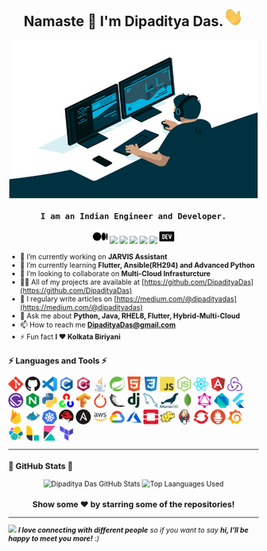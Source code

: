 <h1 align="center">Namaste 🙏 I'm Dipaditya Das.<img src="https://github.com/DipadityaDas/DipadityaDas/raw/master/img/wave.gif" width="40"></h1>
<p align="center"><img alt="GIF" src="https://github.com/DipadityaDas/DipadityaDas/raw/master/img/code.gif" width="500" height="320"/></p>
<h3 align="center"><samp>I am an Indian Engineer and Developer.</samp></h3>

<div align="center">

[<img src="https://github.com/DipadityaDas/DipadityaDas/raw/master/img/medium.svg" width=30>](https://dipadityadas.medium.com/)
[<img src="https://img.icons8.com/color/48/000000/twitter.png" width="3.5%"/>](https://twitter.com/dipadityadas)
[<img src="https://img.icons8.com/color/48/000000/linkedin.png" width="3.5%"/>](https://linkedin.com/in/DipadityaDas)
[<img src="https://img.icons8.com/fluent/48/000000/facebook-new.png" width="3.5%"/>](https://www.facebook.com/dipaditya.das)
[<img src="https://img.icons8.com/fluent/48/000000/instagram-new.png" width="3.5%"/>](https://instagram.com/dipaditya_das/)
[<img src="https://img.icons8.com/fluent/48/000000/gmail--v2.png" width="3.5%"/>](mailto:DipadityaDas@gmail.com)
[<img src="https://github.com/DipadityaDas/DipadityaDas/raw/master/img/devto.svg" width=30>](https://dev.to/dipadityadas)
</div>

- 🔭 I’m currently working on **JARVIS Assistant**
- 🌱 I’m currently learning **Flutter, Ansible(RH294) and Advanced Python**
- 👯 I’m looking to collaborate on **Multi-Cloud Infrasturcture**
- 👨‍💻 All of my projects are available at [https://github.com/DipadityaDas](https://github.com/DipadityaDas)
- 📝 I regulary write articles on [https://medium.com/@dipadityadas](https://medium.com/@dipadityadas)
- 💬 Ask me about **Python, Java, RHEL8, Flutter, Hybrid-Multi-Cloud**
- 📫 How to reach me **DipadityaDas@gmail.com**
- ⚡ Fun fact **I ❤ Kolkata Biriyani**

### ⚡ Languages and Tools ⚡

<code><img height="30" alt="Git           " src="https://github.com/DipadityaDas/DipadityaDas/raw/master/img/git.svg"       /></code>
<code><img height="30" alt="Github        " src="https://github.com/DipadityaDas/DipadityaDas/raw/master/img/github.png"    /></code>
<code><img height="30" alt="VSCode        " src="https://github.com/DipadityaDas/DipadityaDas/raw/master/img/vscode.png"    /></code>
<code><img height="30" alt="C             " src="https://github.com/DipadityaDas/DipadityaDas/raw/master/img/c.svg"         /></code>
<code><img height="30" alt="Cplusplus     " src="https://github.com/DipadityaDas/DipadityaDas/raw/master/img/cplusplus.svg" /></code>
<code><img height="30" alt="Java          " src="https://github.com/DipadityaDas/DipadityaDas/raw/master/img/java.svg"      /></code>
<code><img height="30" alt="Spring        " src="https://github.com/DipadityaDas/DipadityaDas/raw/master/img/spring.svg"    /></code>
<code><img height="30" alt="Html5         " src="https://github.com/DipadityaDas/DipadityaDas/raw/master/img/html5.svg"     /></code>
<code><img height="30" alt="Css3          " src="https://github.com/DipadityaDas/DipadityaDas/raw/master/img/css3.svg"      /></code>
<code><img height="30" alt="JavaScript    " src="https://github.com/DipadityaDas/DipadityaDas/raw/master/img/javascript.svg"/></code>
<code><img height="30" alt="NodeJS        " src="https://github.com/DipadityaDas/DipadityaDas/raw/master/img/nodejs.svg"    /></code>
<code><img height="30" alt="React         " src="https://github.com/DipadityaDas/DipadityaDas/raw/master/img/reactjs.svg"   /></code>
<code><img height="30" alt="AngularJS     " src="https://github.com/DipadityaDas/DipadityaDas/raw/master/img/angular.svg"   /></code>
<code><img height="30" alt="Redux         " src="https://github.com/DipadityaDas/DipadityaDas/raw/master/img/redux.svg"     /></code>
<code><img height="30" alt="Gatsby        " src="https://github.com/DipadityaDas/DipadityaDas/raw/master/img/gatsbyjs.svg"  /></code>
<code><img height="30" alt="Nginx         " src="https://github.com/DipadityaDas/DipadityaDas/raw/master/img/nginx.svg"     /></code>
<code><img height="30" alt="Python3       " src="https://github.com/DipadityaDas/DipadityaDas/raw/master/img/python.svg"    /></code>
<code><img height="30" alt="OpenCV        " src="https://github.com/DipadityaDas/DipadityaDas/raw/master/img/opencv.svg"    /></code>
<code><img height="30" alt="Tensorflow    " src="https://github.com/DipadityaDas/DipadityaDas/raw/master/img/tensorflow.svg"/></code>
<code><img height="30" alt="Pytorch       " src="https://github.com/DipadityaDas/DipadityaDas/raw/master/img/pytorch.svg"   /></code>
<code><img height="30" alt="Flask         " src="https://github.com/DipadityaDas/DipadityaDas/raw/master/img/flask.svg"     /></code>
<code><img height="30" alt="Django        " src="https://github.com/DipadityaDas/DipadityaDas/raw/master/img/django.svg"    /></code>
<code><img height="30" alt="MySQL         " src="https://github.com/DipadityaDas/DipadityaDas/raw/master/img/mysql.svg"     /></code>
<code><img height="30" alt="MariaDB       " src="https://github.com/DipadityaDas/DipadityaDas/raw/master/img/mariadb.svg"   /></code>
<code><img height="30" alt="MongoDB       " src="https://github.com/DipadityaDas/DipadityaDas/raw/master/img/mongodb.svg"   /></code>
<code><img height="30" alt="GraphQL       " src="https://github.com/DipadityaDas/DipadityaDas/raw/master/img/graphql.svg"   /></code>
<code><img height="30" alt="Dart Lang     " src="https://github.com/DipadityaDas/DipadityaDas/raw/master/img/dart.svg"      /></code>
<code><img height="30" alt="Flutter       " src="https://github.com/DipadityaDas/DipadityaDas/raw/master/img/flutter.svg"   /></code>
<code><img height="30" alt="Firebase      " src="https://github.com/DipadityaDas/DipadityaDas/raw/master/img/firebase.svg"  /></code>
<code><img height="30" alt="Docker        " src="https://github.com/DipadityaDas/DipadityaDas/raw/master/img/docker.svg"    /></code>
<code><img height="30" alt="Kubernetes    " src="https://github.com/DipadityaDas/DipadityaDas/raw/master/img/kubernetes.svg"/></code>
<code><img height="30" alt="Redhat Linux  " src="https://github.com/DipadityaDas/DipadityaDas/raw/master/img/redhat.svg"    /></code>
<code><img height="30" alt="Ansible       " src="https://github.com/DipadityaDas/DipadityaDas/raw/master/img/ansible.svg"   /></code>
<code><img height="30" alt="AWS           " src="https://github.com/DipadityaDas/DipadityaDas/raw/master/img/aws.png"       /></code>
<code><img height="30" alt="Google Cloud  " src="https://github.com/DipadityaDas/DipadityaDas/raw/master/img/gcp.svg"       /></code>
<code><img height="30" alt="Azure         " src="https://github.com/DipadityaDas/DipadityaDas/raw/master/img/azure.svg"     /></code>
<code><img height="30" alt="Openstack     " src="https://github.com/DipadityaDas/DipadityaDas/raw/master/img/openstack.svg" /></code>
<code><img height="30" alt="Hadoop        " src="https://github.com/DipadityaDas/DipadityaDas/raw/master/img/hadoop.svg"    /></code>
<code><img height="30" alt="Jenkins       " src="https://github.com/DipadityaDas/DipadityaDas/raw/master/img/jenkins.svg"   /></code>
<code><img height="30" alt="OpenShift     " src="https://github.com/DipadityaDas/DipadityaDas/raw/master/img/openshift.svg" /></code>
<code><img height="30" alt="Prometheus    " src="https://github.com/DipadityaDas/DipadityaDas/raw/master/img/prometheus.svg"/></code>
<code><img height="30" alt="Grafana       " src="https://github.com/DipadityaDas/DipadityaDas/raw/master/img/grafana.svg"   /></code>
<code><img height="30" alt="Elastic Search" src="https://github.com/DipadityaDas/DipadityaDas/raw/master/img/elastic.svg"   /></code>
<code><img height="30" alt="Logstash      " src="https://github.com/DipadityaDas/DipadityaDas/raw/master/img/logstash.svg"  /></code>
<code><img height="30" alt="Kibana        " src="https://github.com/DipadityaDas/DipadityaDas/raw/master/img/kibana.svg"    /></code>
<code><img height="30" alt="Terraform     " src="https://github.com/DipadityaDas/DipadityaDas/raw/master/img/terraform.svg" /></code>

<!-- ### Blogs posts -->
<!-- BLOG-POST-LIST:START -->

<!-- BLOG-POST-LIST:END -->

---

### 🚀 GitHub Stats 🚀

<div align="center">
<img alt="Dipaditya Das GitHub Stats" src="https://github-readme-stats.dipadityadas.vercel.app/api?username=dipadityadas&theme=algolia&hide=prs&show_icons=true&hide_border=true"/>
<img alt="Top Laanguages Used" src="https://github-readme-stats.dipadityadas.vercel.app/api/top-langs/?username=dipadityadas&layout=compact&theme=algolia&hide_border=true">
</div>
<div align="center">

### Show some ❤️ by starring some of the repositories!
</div>

---

<img src="https://media.giphy.com/media/LnQjpWaON8nhr21vNW/giphy.gif" width="60"> <em><b>I love connecting with different people</b> so if you want to say <b>hi, I'll be happy to meet you more!</b> :)</em>
